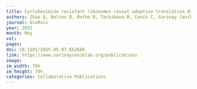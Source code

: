 ```yaml
---
title: Cycloheximide resistant ribosomes reveal adaptive translation dynamics in C. elegans
authors: Zhao Q, Bolton B, Rothe R, Tachibana R, Cenik C, Sarinay Cenik E
journal: bioRxiv
year: 2025
month: May
vol: 
pages: 
doi: 10.1101/2025.05.07.652686
link: https://www.sarinayceniklab.org/publications
image: 
im_width: 70%
im_height: 70%
categories: Collaborative Publications
---
```

